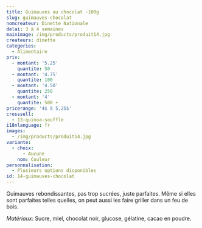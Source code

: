 ```yaml
---
title: Guimauves au chocolat -100g
slug: guimauves-chocolat
nomcreateur: Dinette Nationale
delai: 3 à 4 semaines
mainimage: /img/products/produit14.jpg
createurs: dinette
categories:
  - Alimentaire
prix:
  - montant: '5.25'
    quantite: 50
  - montant: '4.75'
    quantite: 100
  - montant: '4.50'
    quantite: 250
  - montant: '4'
    quantite: 500 +
pricerange: '4$ à 5,25$'
crosssell:
  - 13-quinoa-souffle
i18nlanguage: fr
images:
  - /img/products/produit14.jpg
variante:
  - choix:
      - Aucune
    nom: Couleur
personnalisation:
  - Plusieurs options disponibles
id: 14-guimauves-chocolat
---
```

Guimauves rebondissantes, pas trop sucrées, juste parfaites. Même si elles sont parfaites telles quelles, on peut aussi les faire griller dans un feu de bois.

_Matériaux_: Sucre, miel, chocolat noir, glucose, gélatine, cacao en poudre.

